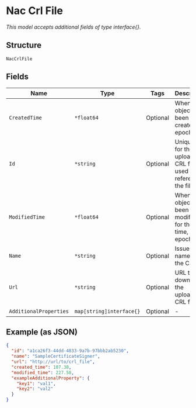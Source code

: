 
# Nac Crl File

*This model accepts additional fields of type interface{}.*

## Structure

`NacCrlFile`

## Fields

| Name | Type | Tags | Description |
|  --- | --- | --- | --- |
| `CreatedTime` | `*float64` | Optional | When the object has been created, in epoch |
| `Id` | `*string` | Optional | Unique ID for the uploaded CRL file, used to reference the file |
| `ModifiedTime` | `*float64` | Optional | When the object has been modified for the last time, in epoch |
| `Name` | `*string` | Optional | Issuer name for the CRL file |
| `Url` | `*string` | Optional | URL to download the uploaded CRL file |
| `AdditionalProperties` | `map[string]interface{}` | Optional | - |

## Example (as JSON)

```json
{
  "id": "a1ca26f3-44dd-4833-9a7b-97bbb2ab5230",
  "name": "SampleCertificateSigner",
  "url": "http://url/to/crl_file",
  "created_time": 107.38,
  "modified_time": 227.58,
  "exampleAdditionalProperty": {
    "key1": "val1",
    "key2": "val2"
  }
}
```

